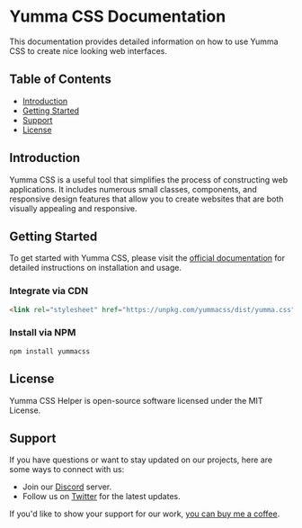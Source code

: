 # Yumma CSS Documentation

This documentation provides detailed information on how to use Yumma CSS to create nice looking web interfaces.

## Table of Contents

- [Introduction](#introduction)
- [Getting Started](#getting-started)
- [Support](#support)
- [License](#license)

## Introduction

Yumma CSS is a useful tool that simplifies the process of constructing web applications. It includes numerous small classes, components, and responsive design features that allow you to create websites that are both visually appealing and responsive.

## Getting Started

To get started with Yumma CSS, please visit the [official documentation](https://your-documentation-url.com) for detailed instructions on installation and usage.

### Integrate via CDN
```html
<link rel="stylesheet" href="https://unpkg.com/yummacss/dist/yumma.css" crossorigin="anonymous">
```

### Install via NPM
```
npm install yummacss
```

## License

Yumma CSS Helper is open-source software licensed under the MIT License.

## Support

If you have questions or want to stay updated on our projects, here are some ways to connect with us:

- Join our [Discord](https://discord.gg/CGw5vyqmQ6) server.
- Follow us on [Twitter](https://twitter.com/yummacss) for the latest updates.

If you'd like to show your support for our work, [you can buy me a coffee](https://www.buymeacoffee.com/rrenildoo).
